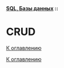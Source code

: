 **[SQL, Базы данных](../../README.md#sql-базы-данных) ::**
# CRUD

<!--
https://ru.wikipedia.org/wiki/CRUD
-->

[К оглавлению](../README.md#sql-базы-данных)



[К оглавлению](../README.md#sql-базы-данных)
